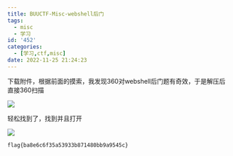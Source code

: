 ```yaml
---
title: BUUCTF-Misc-webshell后门
tags:
  - misc
  - 学习
id: '452'
categories:
  - [学习,ctf,misc]
date: 2022-11-25 21:24:23
---
```


下载附件，根据前面的摸索，我发现360对webshell后门题有奇效，于是解压后直接360扫描

![](https://pic.niaoluo.top/%E7%BD%91%E7%AB%99%E8%B0%83%E7%94%A8/misc%E9%9C%80%E8%A6%81/%E5%B1%8F%E5%B9%95%E6%88%AA%E5%9B%BE%202022-11-25%20212142.jpg)

轻松找到了，找到并且打开

![](https://pic.niaoluo.top/%E7%BD%91%E7%AB%99%E8%B0%83%E7%94%A8/misc%E9%9C%80%E8%A6%81/%E5%B1%8F%E5%B9%95%E6%88%AA%E5%9B%BE%202022-11-25%20212313.jpg)

```
flag{ba8e6c6f35a53933b871480bb9a9545c}
```